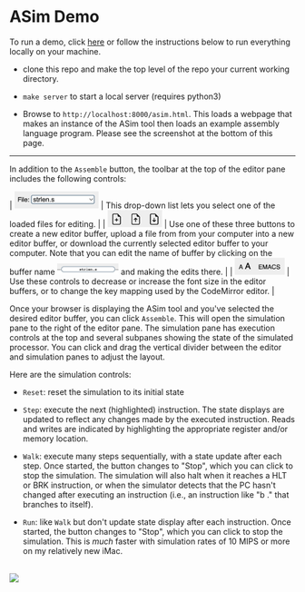 # ASim Demo

To run a demo, click [here](https://people.csail.mit.edu/cjt/asim/asim.html)
or follow the instructions below to run everything locally
on your machine.

* clone this repo and make the top level of the repo your current
  working directory.

* `make server` to start a local server (requires python3)

* Browse to `http://localhost:8000/asim.html`.  This loads a webpage
that makes an instance of the ASim tool then loads an example assembly
language program.  Please see the screenshot at the bottom of this page.

<hr>

In addition to the `Assemble` button, the toolbar at the top of the
editor pane includes the following controls:

| <img height="30" src="/docs/select_buffer.png"/> | This drop-down list
lets you select one of the loaded files for editing. |
| <img height="30" src="/docs/file_controls.png"/> | Use one of these
three buttons to create a new editor buffer, upload a file from from
your computer into a new editor buffer, or download the currently
selected editor buffer to your computer.  Note that you can edit the
name of buffer by clicking on the buffer name
<img height="20" src="/docs/buffer_name.png"/> and making the edits there. |
| <img height="30" src="/docs/editor_controls.png"/> | Use these
controls to decrease or increase the font size in the editor buffers,
or to change the key mapping used by the CodeMirror editor. |

Once your browser is displaying the ASim tool and you've selected the
desired editor buffer, you can click `Assemble`.  This will open the
simulation pane to the right of the editor pane.  The simulation pane
has execution controls at the top and several subpanes showing the
state of the simulated processor.  You can click and drag the vertical
divider between the editor and simulation panes to adjust the layout.

Here are the simulation controls:

* `Reset`: reset the simulation to its initial state

* `Step`: execute the next (highlighted) instruction.  The state
  displays are updated to reflect any changes made by the executed
  instruction.  Reads and writes are indicated by highlighting the
  appropriate register and/or memory location.

* `Walk`: execute many steps sequentially, with a state update after
  each step.  Once started, the button changes to "Stop", which you
  can click to stop the simulation.  The simulation will also halt
  when it reaches a HLT or BRK instruction, or when the simulator
  detects that the PC hasn't changed after executing an instruction
  (i.e., an instruction like "b ." that branches to itself).

* `Run`: like `Walk` but don't update state display after each
  instruction.  Once started, the button changes to "Stop", which you
  can click to stop the simulation.  This is *much* faster with
  simulation rates of 10 MIPS or more on my relatively new iMac.

<br>
<img src="https://github.com/computation-structures/asim/blob/main/docs/asim.png?raw=true">

